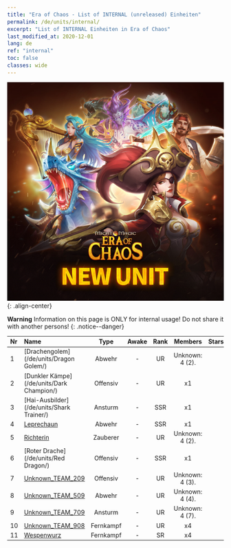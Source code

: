 ```yaml
---
title: "Era of Chaos - List of INTERNAL (unreleased) Einheiten"
permalink: /de/units/internal/
excerpt: "List of INTERNAL Einheiten in Era of Chaos"
last_modified_at: 2020-12-01
lang: de
ref: "internal"
toc: false
classes: wide
---
```

![image-center](/assets/images/units/newunits.png){: .align-center}

**Warning** Information on this page is ONLY for internal usage! Do not share it with another persons!
{: .notice--danger}

  | Nr |         Name        |   Type   | Awake |    Rank   |   Members     |  Stars  |  Attack  |     HP    |    Art     |
  |:---|:--------------------|:--------:|:-----:|:---------:|:-------------:|:-------:|:--------:|:---------:|:-----------|
  | 1 | [Drachengolem](/de/units/Dragon Golem/) | Abwehr | - | UR | Unknown: 4 (2). | <i class="fas fa-star"/><i class="fas fa-star"/><i class="fas fa-star"/> | 396.0 | 9616 |  kuileilong  |
  | 2 | [Dunkler Kämpe](/de/units/Dark Champion/) | Offensiv | - | UR | x1 | <i class="fas fa-star"/><i class="fas fa-star"/><i class="fas fa-star"/> | 1029.5 | 9504 |  sishen  |
  | 3 | [Hai-Ausbilder](/de/units/Shark Trainer/) | Ansturm | - | SSR | x1 | <i class="fas fa-star"/><i class="fas fa-star"/><i class="fas fa-star"/> | 792.0 | 5430 |  xunshashi  |
  | 4 | [Leprechaun](/de/units/Leprechaun/) | Abwehr | - | SSR | x1 | <i class="fas fa-star"/><i class="fas fa-star"/><i class="fas fa-star"/> | 134.5 | 3162 |  conglinyaojing  |
  | 5 | [Richterin](/de/units/Judicator/) | Zauberer | - | UR | Unknown: 4 (2). | <i class="fas fa-star"/><i class="fas fa-star"/><i class="fas fa-star"/> | 565.7 | 6109 |  shenpanguan  |
  | 6 | [Roter Drache](/de/units/Red Dragon/) | Offensiv | - | SSR | x1 | <i class="fas fa-star"/><i class="fas fa-star"/><i class="fas fa-star"/> | 769.3 | 5431 |  honglong  |
  | 7 | [Unknown_TEAM_209](/de/units/Unknown_209/) | Offensiv | - | UR | Unknown: 4 (3). | <i class="fas fa-star"/><i class="fas fa-star"/><i class="fas fa-star"/> | 1140.4 | 6336 |  bileizhihuiguan  |
  | 8 | [Unknown_TEAM_509](/de/units/Unknown_509/) | Abwehr | - | UR | Unknown: 4 (4). | <i class="fas fa-star"/><i class="fas fa-star"/><i class="fas fa-star"/> | 375.0 | 13350 |  diyuzhihuiguan  |
  | 9 | [Unknown_TEAM_709](/de/units/Unknown_709/) | Ansturm | - | UR | Unknown: 4 (7). | <i class="fas fa-star"/><i class="fas fa-star"/><i class="fas fa-star"/> | 633.6 | 5770 |  dixiachengzhihuiguan  |
  | 10 | [Unknown_TEAM_908](/de/units/Unknown_908/) | Fernkampf | - | UR | x4 | <i class="fas fa-star"/><i class="fas fa-star"/><i class="fas fa-star"/> | 565.7 | 5996 |  yuansuzhihuiguan  |
  | 11 | [Wespenwurz](/de/units/Waspwort/) | Fernkampf | - | SR | x4 | <i class="fas fa-star"/><i class="fas fa-star"/><i class="fas fa-star"/> | 950.3 | 5543 |  dufengcao  |

